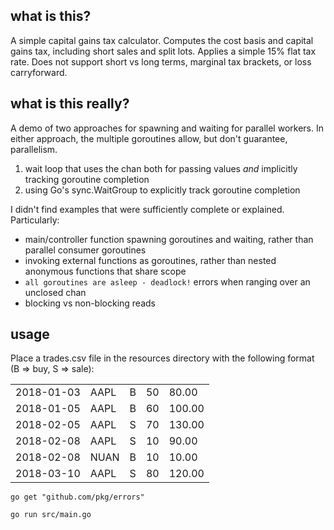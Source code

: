 ## what is this?
A simple capital gains tax calculator. Computes the cost basis and capital gains tax, including short sales and split lots. Applies a simple 15% flat tax rate. Does not support short vs long terms, marginal tax brackets, or loss carryforward.


## what is this really?
A demo of two approaches for spawning and waiting for parallel workers. In either approach, the multiple goroutines allow, but don't guarantee, parallelism.
1) wait loop that uses the chan both for passing values _and_ implicitly tracking goroutine completion
1) using Go's sync.WaitGroup to explicitly track goroutine completion

I didn't find examples that were sufficiently complete or explained. Particularly:
 - main/controller function spawning goroutines and waiting, rather than parallel consumer goroutines
 - invoking external functions as goroutines, rather than nested anonymous functions that share scope
 - `all goroutines are asleep - deadlock!` errors when ranging over an unclosed chan
 - blocking vs non-blocking reads


## usage

Place a trades.csv file in the resources directory with the following format (B => buy, S => sale):

||||||
|---|---|---|---|---|
|2018-01-03|AAPL|B|50|80.00|
|2018-01-05|AAPL|B|60|100.00|
|2018-02-05|AAPL|S|70|130.00|
|2018-02-08|AAPL|S|10|90.00|
|2018-02-08|NUAN|B|10|10.00|
|2018-03-10|AAPL|S|80|120.00|

```
go get "github.com/pkg/errors"

go run src/main.go
```